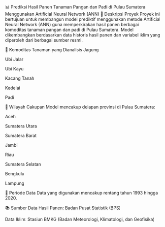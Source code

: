📊 Prediksi Hasil Panen Tanaman Pangan dan Padi di Pulau Sumatera Menggunakan Artificial Neural Network (ANN)
📝 Deskripsi Proyek
Proyek ini bertujuan untuk membangun model prediktif menggunakan metode Artificial Neural Network (ANN) guna memperkirakan hasil panen berbagai komoditas tanaman pangan dan padi di Pulau Sumatera. Model dikembangkan berdasarkan data historis hasil panen dan variabel iklim yang diperoleh dari berbagai sumber resmi.

🌾 Komoditas Tanaman yang Dianalisis
Jagung

Ubi Jalar

Ubi Kayu

Kacang Tanah

Kedelai

Padi

📍 Wilayah Cakupan
Model mencakup delapan provinsi di Pulau Sumatera:

Aceh

Sumatera Utara

Sumatera Barat

Jambi

Riau

Sumatera Selatan

Bengkulu

Lampung

📅 Periode Data
Data yang digunakan mencakup rentang tahun 1993 hingga 2020.

📚 Sumber Data
Hasil Panen: Badan Pusat Statistik (BPS)

Data Iklim: Stasiun BMKG (Badan Meteorologi, Klimatologi, dan Geofisika)
